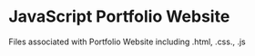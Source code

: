 # JavaScript Portfolio Website
 Files associated with Portfolio Website including .html, .css., .js
